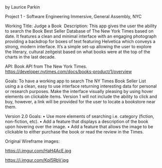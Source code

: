 by Laurice Parkin 

Project 1 - Software Engineering Immersive, General Assembly, NYC

Working Title: Judge a Book
 Description: This app gives the user the ability to search the Book Best Seller Database of The New York Times based on date. It features a clean and minimal interface with an engaging photograph providing a backdrop for boxes of text featuring Helvetica which conveys a strong, modern interface. It’s a simple set-up allowing the user to explore the literary, cultural zeitgeist based on what books were at the top of the charts in the last decade. 

API: Book API from The New York Times. 
https://developer.nytimes.com/docs/books-product/1/overview 

Goals: To have a working app to search The NY Times Book Seller List using a a clean, easy to use interface returning interesting data for personal or research purposes. Make the interface visually pleasing by using hover elements on clickable items. Version 1 will not include the ability to click and buy, however, a link will be provided for the user to locate a bookstore near them.

Version 2.0 Goals: 
• Use more elements of searching i.e. category (fiction, non-fiction, etc).
• Add a feature that displays a description of the book upon hovering over the image.
• Add a feature that allows the image to be clickable to either purchase the book or read the review in the Times.

Original Wireframe images:

https://i.imgur.com/HaH4AcE.jpg

https://i.imgur.com/Kpl5RbV.jpg




